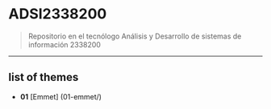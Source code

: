 # ADSI2338200
> Repositorio en el tecnólogo Análisis y Desarrollo de sistemas de información 2338200 
---
## list of themes

- **01** [Emmet] (01-emmet/)